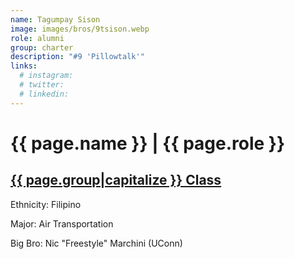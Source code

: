 ```yaml
---
name: Tagumpay Sison
image: images/bros/9tsison.webp
role: alumni
group: charter
description: "#9 'Pillowtalk'"
links:
  # instagram: 
  # twitter: 
  # linkedin: 
---
```


# {{ page.name }} | {{ page.role }} 
    
## [{{ page.group|capitalize }} Class](/ah/{{page.group}}s)
    
Ethnicity: Filipino

Major: Air Transportation

Big Bro: Nic "Freestyle" Marchini (UConn)


